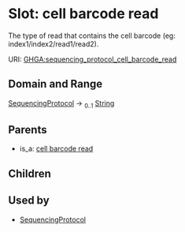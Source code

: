 
# Slot: cell barcode read


The type of read that contains the cell barcode (eg: index1/index2/read1/read2).

URI: [GHGA:sequencing_protocol_cell_barcode_read](https://w3id.org/GHGA/sequencing_protocol_cell_barcode_read)


## Domain and Range

[SequencingProtocol](SequencingProtocol.md) &#8594;  <sub>0..1</sub> [String](types/String.md)

## Parents

 *  is_a: [cell barcode read](cell_barcode_read.md)

## Children


## Used by

 * [SequencingProtocol](SequencingProtocol.md)
